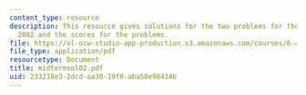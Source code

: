 ```yaml
---
content_type: resource
description: This resource gives solutions for the two problems for the midterm exam
  2002 and the scores for the problems.
file: https://ol-ocw-studio-app-production.s3.amazonaws.com/courses/6-451-principles-of-digital-communication-ii-spring-2005/233218e32dcdaa3019f0aba50e98414b_midtermsol02.pdf
file_type: application/pdf
resourcetype: Document
title: midtermsol02.pdf
uid: 233218e3-2dcd-aa30-19f0-aba50e98414b
---
```

